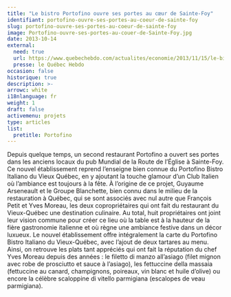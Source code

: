 ```yaml
---
title: "Le bistro Portofino ouvre ses portes au cœur de Sainte-Foy"
identifiant: portofino-ouvre-ses-portes-au-coeur-de-sainte-foy
slug: portofino-ouvre-ses-portes-au-coeur-de-sainte-foy
image: Portofino-ouvre-ses-portes-au-couer-de-Sainte-Foy.jpg
date: 2013-10-14
external:
  need: true
  url: https://www.quebechebdo.com/actualites/economie/2013/11/15/le-bistro-portofino-ouvre-ses-portes-au-3482834.html
  presse: le Québec Hebdo
occasion: false
historique: true
description: >-
arrowc: white
i18nlanguage: fr
weight: 1
draft: false
activemenu: projets
type: articles
list:
  pretitle: Portofino
---
```

Depuis quelque temps, un second restaurant Portofino a ouvert ses portes dans les anciens locaux du pub Mundial de la Route de l’Église à Sainte-Foy. Ce nouvel établissement reprend l’enseigne bien connue du Portofino Bistro Italiano du Vieux Québec, en y ajoutant la touche glamour d’un Club Italien où l’ambiance est toujours à la fête. À l’origine de ce projet, Guyaume Arseneault et le Groupe Blanchette, bien connu dans le milieu de la restauration à Québec, qui se sont associés avec nul autre que François Petit et Yves Moreau, les deux copropriétaires qui ont fait du restaurant du Vieux-Québec une destination culinaire. Au total, huit propriétaires ont joint leur vision commune pour créer ce lieu où la table est à la hauteur de la fière gastronomie italienne et où règne une ambiance festive dans un décor luxueux. Le nouvel établissement offre intégralement la carte du Portofino Bistro Italiano du Vieux-Québec, avec l’ajout de deux tartares au menu. Ainsi, on retrouve les plats tant appréciés qui ont fait la réputation du chef Yves Moreau depuis des années : le filetto di manzo all’asiago (filet mignon avec robe de prosciutto et sauce à l’asiago), les fettuccine della massaia (fettuccine au canard, champignons, poireaux, vin blanc et huile d’olive) ou encore la célèbre scaloppine di vitello parmigiana (escalopes de veau parmigiana).

